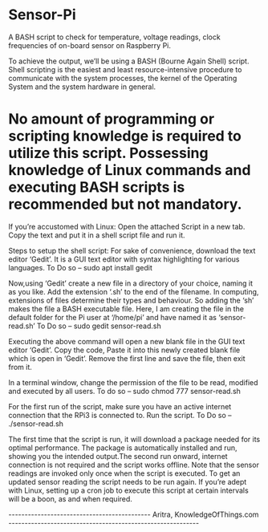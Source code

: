 # Sensor-Pi
A BASH script to check for temperature, voltage readings, clock frequencies of on-board sensor on Raspberry Pi.

To achieve the output, we’ll be using a BASH (Bourne Again Shell) script. Shell scripting is the easiest and least resource-intensive procedure to communicate with the system processes, the kernel of the Operating System and the system hardware in general.

# No amount of programming or scripting knowledge is required to utilize this script. Possessing knowledge of Linux commands and executing BASH scripts is recommended but not mandatory. #


If you’re accustomed with Linux:
Open the attached Script in a new tab. Copy the text and put it in a shell script file and run it.



Steps to setup the shell script:
For sake of convenience, download the text editor ‘Gedit’. It is a GUI text editor with syntax highlighting for various languages.
To Do so – sudo apt install gedit

Now,using ‘Gedit’ create a new file in a directory of your choice, naming it as you like. Add the extension ‘.sh’ to the end of the filename. In computing, extensions of files determine their types and behaviour. So adding the ‘sh’ makes the file a BASH executable file.
Here, I am creating the file in the default folder for the Pi user at ‘/home/pi’ and have named it as ‘sensor-read.sh’
To Do so – sudo gedit sensor-read.sh

Executing the above command will open a new blank file in the GUI text editor ‘Gedit’. Copy the code, Paste it into this newly created blank file which is open in ‘Gedit’. Remove the first line and save the file, then exit from it.

In a terminal window, change the permission of the file to be read, modified and executed by all users.
To do so – sudo chmod 777 sensor-read.sh

For the first run of the script, make sure you have an active internet connection that the RPi3 is connected to. Run the script.
To Do so – ./sensor-read.sh


The first time that the script is run, it will download a package needed for its optimal performance. The package is automatically installed and run, showing you the intended output.The second run onward, internet connection is not required and the script works offline. Note that the sensor readings are invoked only once when the script is executed. To get an updated sensor reading the script needs to be run again. If you’re adept with Linux, setting up a cron job to execute this script at certain intervals will be a boon, as and when required.

-------------------------------------------- Aritra, KnowledgeOfThings.com -----------------------------------------------------------
